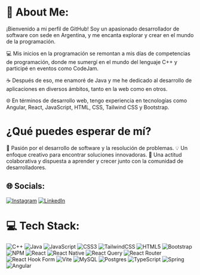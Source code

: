 # 💫 About Me:
¡Bienvenido a mi perfil de GitHub! Soy un apasionado desarrollador de software con sede en Argentina, y me encanta explorar y crear en el mundo de la programación.

💻 Mis inicios en la programación se remontan a mis días de competencias de programación, donde me sumergí en el mundo del lenguaje C++ y participé en eventos como CodeJam.

☕ Después de eso, me enamoré de Java y me he dedicado al desarrollo de aplicaciones en diversos ámbitos, tanto en la web como en otros.

🌐 En términos de desarrollo web, tengo experiencia en tecnologías como Angular, React, JavaScript, HTML, CSS, Tailwind CSS y Bootstrap.

# ¿Qué puedes esperar de mí?
🚀 Pasión por el desarrollo de software y la resolución de problemas.
💡 Un enfoque creativo para encontrar soluciones innovadoras.
🤝 Una actitud colaborativa y dispuesta a aprender y crecer junto con la comunidad de desarrolladores.

## 🌐 Socials:
[![Instagram](https://img.shields.io/badge/Instagram-%23E4405F.svg?logo=Instagram&logoColor=white)](https://instagram.com/frannarmanasco) [![LinkedIn](https://img.shields.io/badge/LinkedIn-%230077B5.svg?logo=linkedin&logoColor=white)](https://linkedin.com/in/francoarmanasco) 

# 💻 Tech Stack:
![C++](https://img.shields.io/badge/c++-%2300599C.svg?style=for-the-badge&logo=c%2B%2B&logoColor=white) ![Java](https://img.shields.io/badge/java-%23ED8B00.svg?style=for-the-badge&logo=openjdk&logoColor=white) ![JavaScript](https://img.shields.io/badge/javascript-%23323330.svg?style=for-the-badge&logo=javascript&logoColor=%23F7DF1E) ![CSS3](https://img.shields.io/badge/css3-%231572B6.svg?style=for-the-badge&logo=css3&logoColor=white) ![TailwindCSS](https://img.shields.io/badge/tailwindcss-%2338B2AC.svg?style=for-the-badge&logo=tailwind-css&logoColor=white) ![HTML5](https://img.shields.io/badge/html5-%23E34F26.svg?style=for-the-badge&logo=html5&logoColor=white) ![Bootstrap](https://img.shields.io/badge/bootstrap-%238511FA.svg?style=for-the-badge&logo=bootstrap&logoColor=white) ![NPM](https://img.shields.io/badge/NPM-%23CB3837.svg?style=for-the-badge&logo=npm&logoColor=white) ![React](https://img.shields.io/badge/react-%2320232a.svg?style=for-the-badge&logo=react&logoColor=%2361DAFB) ![React Native](https://img.shields.io/badge/react_native-%2320232a.svg?style=for-the-badge&logo=react&logoColor=%2361DAFB) ![React Query](https://img.shields.io/badge/-React%20Query-FF4154?style=for-the-badge&logo=react%20query&logoColor=white) ![React Router](https://img.shields.io/badge/React_Router-CA4245?style=for-the-badge&logo=react-router&logoColor=white) ![React Hook Form](https://img.shields.io/badge/React%20Hook%20Form-%23EC5990.svg?style=for-the-badge&logo=reacthookform&logoColor=white) ![Vite](https://img.shields.io/badge/vite-%23646CFF.svg?style=for-the-badge&logo=vite&logoColor=white) ![MySQL](https://img.shields.io/badge/mysql-%2300000f.svg?style=for-the-badge&logo=mysql&logoColor=white) ![Postgres](https://img.shields.io/badge/postgres-%23316192.svg?style=for-the-badge&logo=postgresql&logoColor=white) ![TypeScript](https://img.shields.io/badge/typescript-%23007ACC.svg?style=for-the-badge&logo=typescript&logoColor=white) ![Spring](https://img.shields.io/badge/spring-%236DB33F.svg?style=for-the-badge&logo=spring&logoColor=white) ![Angular](https://img.shields.io/badge/Angular-DD0031?logo=angular&logoColor=fff&style=flat)


<!-- Proudly created with GPRM ( https://gprm.itsvg.in ) -->
